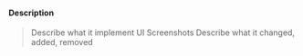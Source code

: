 #### Description

> Describe what it implement
> UI Screenshots
> Describe what it changed, added, removed
